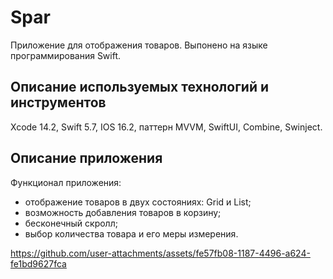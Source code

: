 # Spar
Приложение для отображения товаров. Выпонено на языке программирования Swift.

## Описание используемых технологий и инструментов
Xcode 14.2, Swift 5.7, IOS 16.2, паттерн MVVM, SwiftUI, Combine, Swinject.

## Описание приложения
Функционал приложения:
* отображение товаров в двух состояниях: Grid и List;
* возможность добавления товаров в корзину;
* бесконечный скролл;
* выбор количества товара и его меры измерения.

https://github.com/user-attachments/assets/fe57fb08-1187-4496-a624-fe1bd9627fca

